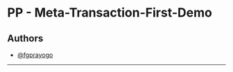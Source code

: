
# PP - Meta-Transaction-First-Demo

## Authors

- [@fgprayogo](https://www.github.com/fgprayogo)
---


